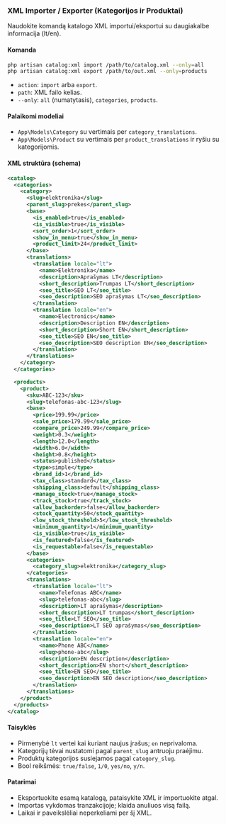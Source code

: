 ### XML Importer / Exporter (Kategorijos ir Produktai)

Naudokite komandą katalogo XML importui/eksportui su daugiakalbe informacija (lt/en).

#### Komanda

```bash
php artisan catalog:xml import /path/to/catalog.xml --only=all
php artisan catalog:xml export /path/to/out.xml --only=products
```

- `action`: `import` arba `export`.
- `path`: XML failo kelias.
- `--only`: `all` (numatytasis), `categories`, `products`.

#### Palaikomi modeliai
- `App\Models\Category` su vertimais per `category_translations`.
- `App\Models\Product` su vertimais per `product_translations` ir ryšiu su kategorijomis.

#### XML struktūra (schema)

```xml
<catalog>
  <categories>
    <category>
      <slug>elektronika</slug>
      <parent_slug>prekes</parent_slug>
      <base>
        <is_enabled>true</is_enabled>
        <is_visible>true</is_visible>
        <sort_order>1</sort_order>
        <show_in_menu>true</show_in_menu>
        <product_limit>24</product_limit>
      </base>
      <translations>
        <translation locale="lt">
          <name>Elektronika</name>
          <description>Aprašymas LT</description>
          <short_description>Trumpas LT</short_description>
          <seo_title>SEO LT</seo_title>
          <seo_description>SEO aprašymas LT</seo_description>
        </translation>
        <translation locale="en">
          <name>Electronics</name>
          <description>Description EN</description>
          <short_description>Short EN</short_description>
          <seo_title>SEO EN</seo_title>
          <seo_description>SEO description EN</seo_description>
        </translation>
      </translations>
    </category>
  </categories>

  <products>
    <product>
      <sku>ABC-123</sku>
      <slug>telefonas-abc-123</slug>
      <base>
        <price>199.99</price>
        <sale_price>179.99</sale_price>
        <compare_price>249.99</compare_price>
        <weight>0.3</weight>
        <length>12.0</length>
        <width>6.0</width>
        <height>0.8</height>
        <status>published</status>
        <type>simple</type>
        <brand_id>1</brand_id>
        <tax_class>standard</tax_class>
        <shipping_class>default</shipping_class>
        <manage_stock>true</manage_stock>
        <track_stock>true</track_stock>
        <allow_backorder>false</allow_backorder>
        <stock_quantity>50</stock_quantity>
        <low_stock_threshold>5</low_stock_threshold>
        <minimum_quantity>1</minimum_quantity>
        <is_visible>true</is_visible>
        <is_featured>false</is_featured>
        <is_requestable>false</is_requestable>
      </base>
      <categories>
        <category_slug>elektronika</category_slug>
      </categories>
      <translations>
        <translation locale="lt">
          <name>Telefonas ABC</name>
          <slug>telefonas-abc</slug>
          <description>LT aprašymas</description>
          <short_description>LT trumpas</short_description>
          <seo_title>LT SEO</seo_title>
          <seo_description>LT SEO aprašymas</seo_description>
        </translation>
        <translation locale="en">
          <name>Phone ABC</name>
          <slug>phone-abc</slug>
          <description>EN description</description>
          <short_description>EN short</short_description>
          <seo_title>EN SEO</seo_title>
          <seo_description>EN SEO description</seo_description>
        </translation>
      </translations>
    </product>
  </products>
</catalog>
```

#### Taisyklės
- Pirmenybė `lt` vertei kai kuriant naujus įrašus; `en` neprivaloma.
- Kategorijų tėvai nustatomi pagal `parent_slug` antruoju praėjimu.
- Produktų kategorijos susiejamos pagal `category_slug`.
- Bool reikšmės: `true/false`, `1/0`, `yes/no`, `y/n`.

#### Patarimai
- Eksportuokite esamą katalogą, pataisykite XML ir importuokite atgal.
- Importas vykdomas tranzakcijoje; klaida anuliuos visą failą.
- Laikai ir paveikslėliai neperkeliami per šį XML.


